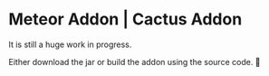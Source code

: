 # Meteor Addon | Cactus Addon
It is still a huge work in progress.

Either download the jar or build the addon using the source code. 🤑
